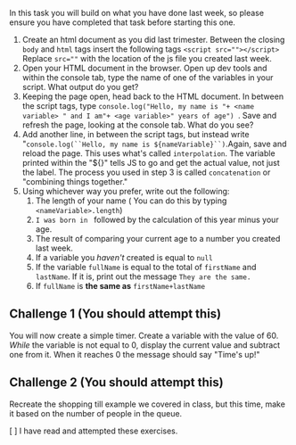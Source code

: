 In this task you will build on what you have done last week, so please ensure you have completed that task before starting this one.

1. Create an html document as you did last trimester. Between the closing `body` and `html` tags insert the following tags `<script src=""></script>` Replace `src=""` with the location of the js file you created last week.
2. Open your HTML document in the browser. Open up dev tools and within the console tab, type the name of one of the variables in your script. What output do you get?
3. Keeping the page open, head back to the HTML document. In between the script tags, type `console.log("Hello, my name is "+ <name variable> " and I am"+ <age variable>" years of age") `. Save and refresh the page, looking at the console tab. What do you see?
4. Add another line, in between the script tags, but instead write "`console.log(``Hello, my name is ${nameVariable}``)`.Again, save and reload the page. This uses what's called `interpolation`. The variable printed within the "${}" tells JS to go and get the actual value, not just the label. The process you used in step 3 is called `concatenation` or "combining things together."
5. Using whichever way you prefer, write out the following:
   1. The length of your name ( You can do this by typing `<nameVariable>.length`)
   2. `I was born in ` followed by the calculation of this year minus your age.
   3. The result of comparing your current age to a number you created last week.
   4. If a variable you *haven't* created is equal to `null`
   5. If the variable `fullName` is equal to the total of `firstName` and `lastName`. If it is, print out the message `They are the same.`
   6. If `fullName` is **the same as** `firstName+lastName`

## Challenge 1 (You should attempt this)
You will now create a simple timer. Create a variable with the value of 60. *While* the variable is not equal to 0, display the current value and subtract one from it. When it reaches 0 the message should say "Time's up!"

## Challenge 2 (You should attempt this)
Recreate the shopping till example we covered in class, but this time, make it based on the number of people in the queue.



 [ ] I have read and attempted these exercises.